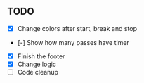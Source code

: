 ## TODO

- [x] Change colors after start, break and stop
- [-] Show how many passes have timer
- [x] Finish the footer
- [x] Change logic
- [ ] Code cleanup

